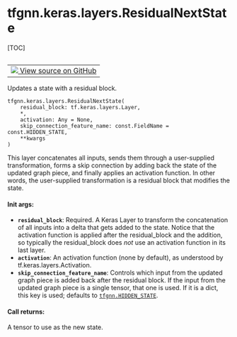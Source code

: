 # tfgnn.keras.layers.ResidualNextState

[TOC]

<!-- Insert buttons and diff -->

<table class="tfo-notebook-buttons tfo-api nocontent" align="left">
<td>
  <a target="_blank" href="https://github.com/tensorflow/gnn/tree/master/tensorflow_gnn/keras/layers/next_state.py#L131-L214">
    <img src="https://www.tensorflow.org/images/GitHub-Mark-32px.png" />
    View source on GitHub
  </a>
</td>
</table>



Updates a state with a residual block.

<pre class="devsite-click-to-copy prettyprint lang-py tfo-signature-link">
<code>tfgnn.keras.layers.ResidualNextState(
    residual_block: tf.keras.layers.Layer,
    *,
    activation: Any = None,
    skip_connection_feature_name: const.FieldName = const.HIDDEN_STATE,
    **kwargs
)
</code></pre>



<!-- Placeholder for "Used in" -->

This layer concatenates all inputs, sends them through a user-supplied
transformation, forms a skip connection by adding back the state of the
updated graph piece, and finally applies an activation function.
In other words, the user-supplied transformation is a residual block
that modifies the state.

#### Init args:


* <b>`residual_block`</b>: Required. A Keras Layer to transform the concatenation
  of all inputs into a delta that gets added to the state. Notice that
  the activation function is applied after the residual_block and the
  addition, so typically the residual_block does *not* use an activation
  function in its last layer.
* <b>`activation`</b>: An activation function (none by default),
  as understood by tf.keras.layers.Activation.
* <b>`skip_connection_feature_name`</b>: Controls which input from the updated graph
  piece is added back after the residual block. If the input from the
  updated graph piece is a single tensor, that one is used. If it is
  a dict, this key is used; defaults to <a href="../../../tfgnn.md#HIDDEN_STATE"><code>tfgnn.HIDDEN_STATE</code></a>.


#### Call returns:

A tensor to use as the new state.



